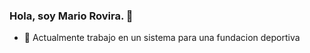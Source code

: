 ### Hola, soy Mario Rovira.  👋


- 🔭 Actualmente trabajo en  un sistema para una fundacion deportiva


<!--
**CyberWebX/CyberWebX** is a ✨ _special_ ✨ repository because its `README.md` (this file) appears on your GitHub profile.
Soy Ingeniero de Sistemas, Desarrolador Web y Docente.
Here are some ideas to get you started:

- 🔭 Actualmente trabajo en  ...
- 🌱 I’m currently learning ...
- 👯 I’m looking to collaborate on ...
- 🤔 I’m looking for help with ...
- 💬 Ask me about ...
- 📫 How to reach me: ...
- 😄 Pronouns: ...
- ⚡ Fun fact: ...
-->
